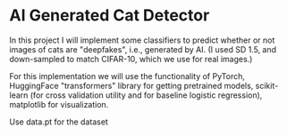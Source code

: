 # AI Generated Cat Detector

In this project I will implement some classifiers to predict whether or not images of cats are "deepfakes", i.e., generated by AI. (I used SD 1.5, and down-sampled to match CIFAR-10, which we use for real images.) 

For this implementation we will use the functionality of PyTorch, HuggingFace "transformers" library for getting pretrained models, scikit-learn (for cross validation utility and for baseline logistic regression), matplotlib for visualization.

Use data.pt for the dataset
